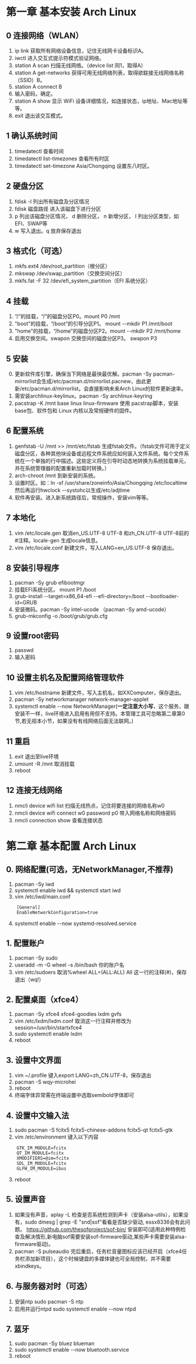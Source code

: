 # 第一章 基本安装 Arch Linux
##  0 连接网络（WLAN）

1. ip link 获取所有网络设备信息，记住无线网卡设备标识A。
2. iwctl 进入交互式提示符模式验证网络。
3. station A scan 扫描无线网络。（device list 同1，取得A）
4. station A get-networks 获得可用无线网络列表，取得欲联接无线网络名称（SSID）B。
5. station A connect B
6. 输入密码，确定。
7. station A show 显示 WiFi 设备详细情况，如连接状态，ip地址、Mac地址等等。
8. exit 退出该交互模式。
## 1 确认系统时间

1. timedatectl 查看时间
2. timedatectl list-timezones 查看所有时区
3. timedatectl set-timezone Asia/Chongqing 设置东八时区。

## 2 硬盘分区
1. fdisk -l 列出所有磁盘及分区情况
2. fdisk 磁盘路径 进入该磁盘下进行分区
3. p 列出该磁盘分区情况， d 删除分区， n 新增分区， l 列出分区类型，如EFI、SWAP等
4. w 写入退出。q 放弃保存退出

## 3 格式化（可选）
1. mkfs.ext4 /dev/root_partition（根分区）
2. mkswap /dev/swap_partition（交换空间分区）
3. mkfs.fat -F 32 /dev/efi_system_partition（EFI 系统分区）

## 4 挂载
1. “/”的挂载，“/”的磁盘分区P0。mount P0 /mnt
2. "boot"的挂载，“/boot”的引导分区P1。 mount --mkdir P1 /mnt/boot
3. "home"的挂载，“/home”的磁盘分区P2。mount --mkdir P2 /mnt/home
4. 启用交换空间。swapon 交换空间的磁盘分区P3。 swapon P3

## 5 安装
0. 更新软件库引擎，确保当下网络是最快最优解。pacman -Sy pacman-mirrorlist会生成/etc/pacman.d/mirrorlist.pacnew，由此更新/etc/pacman.d/mirrorlist。会直接影响未来Arch Linux的软件更新速率。
1. 需安装archlinux-keylinux。pacman -Sy archlinux-keyring
2. pacstrap -K /mnt base linux linux-firmware 使用 pacstrap脚本，安装 base包、软件包和 Linux 内核以及常规硬件的固件。

## 6  配置系统
1. genfstab -U /mnt >> /mnt/etc/fstab 生成fstab文件。（fstab文件可用于定义磁盘分区，各种其他块设备或远程文件系统应如何装入文件系统。每个文件系统在一个单独的行中描述。这些定义将在引导时动态地转换为系统挂载单元，并在系统管理器的配置重新加载时转换。）
2. arch-chroot /mnt 到新安装的系统。
3. 设置时区。如：ln -sf /usr/share/zoneinfo/Asia/Chongqing /etc/localtime 然后再运行hwclock --systohc以生成/etc/adjtime
4. 软件再安装。进入新系统路径后，常规操作，安装vim等等。

## 7 本地化
1. vim /etc/locale.gen 取消en_US.UTF-8 UTF-8 和zh_CN.UTF-8 UTF-8前的#注释。locale-gen 生成locale信息。
2. vim /etc/locale.conf 新建文件，写入LANG=en_US.UTF-8 保存退出。

## 8 安装引导程序
1. pacman -Sy grub efibootmgr
2. 挂载EFI系统分区。 mount P1 /boot
3. grub-install --target=x86_64-efi --efi-directory=/boot --bootloader-id=GRUB
4. 安装微码。pacman -Sy intel-ucode （pacman -Sy amd-ucode）
5. grub-mkconfig -o /boot/grub/grub.cfg

## 9 设置root密码
1. passwd
2. 输入密码

## 10 设置主机名及配置网络管理软件
1. vim /etc/hostname 新建文件，写入主机名，如XXComputer，保存退出。
2. pacman -Sy networkmanager network-manager-applet
3. systemctl enable --now NetworkManager(**一定注意大小写**，这个服务，跟安装不一样，live环境进入启用有用但不支持。本管理工具可忽略第二章第0节,若无视本小节，如果没有有线网络后面无法联网。)

## 11 重启
1. exit 退出至live环境
2. umount -R /mnt 取消挂载
3. reboot

## 12 连接无线网络
1. nmcli device wifi list 扫描无线热点，记住将要连接的网络名称w0
2. nmcli device wifi connect w0 password p0 带入网络名称和网络密码
3. nmcli connection show 查看连接状态

# 第二章 基本配置 Arch Linux
## 0. 网络配置(可选，无NetworkManager,不推荐)
1. pacman -Sy iwd
2. systemctl enable iwd && systemctl start iwd
3. vim /etc/iwd/main.conf
```
    [General]
    EnableNetworkConfiguration=true
```
4. systemctl enable --now systemd-resolved.service
## 1. 配置账户
1. pacman -Sy sudo
2. useradd -m -G wheel -s /bin/bash 你的账户名
3. vim /etc/sudoers 取消%wheel ALL=(ALL:ALL) All 这一行的注释(#)，保存退出（wq!）

## 2. 配置桌面（xfce4）
1. pacman -Sy xfce4 xfce4-goodies lxdm gvfs
2. vim /etc/lxdm/lxdm.conf 取消这一行注释并修改为session=/usr/bin/startxfce4
3. sudo systemctl enable lxdm
4. reboot

## 3. 设置中文界面
1. vim ~/.profile 键入export LANG=zh_CN.UTF-8，保存退出
2. pacman -S wqy-microhei
3. reboot
4. 终端字体异常需在终端设置中选取semibold字体即可

## 4. 设置中文输入法
1. sudo pacman -S fcitx5 fcitx5-chinese-addons fcitx5-qt fcitx5-gtk
2. vim /etc/environment 键入以下内容
```
    GTK_IM_MODULE=fcitx
    QT_IM_MODULE=fcitx
    XMODIFIERS=@im=fcitx
    SDL_IM_MODULE=fcitx
    GLFW_IM_MODULE=ibus
```
3. reboot

## 5. 设置声音
1. 如果没有声音，aplay -L 检查是否系统检测到声卡（安装alsa-utils），如果没有，sudo dmesg | grep -E "snd|sof"看看是否缺少驱动, essx8336会有此问题。 https://github.com/thesofproject/sof-bin/ 安装即可(适用此种特例检查及解决情形,新电脑sof需要安装sof-firmware驱动,某些声卡需要安装alsa-firmware驱动)。
2. pacman -S pulseaudio 完后重启，任务栏音量图标应该已经开启（xfce4任务栏添加新项目），这个时候键盘的多媒体键也可全局控制，并不需要xbindkeys。

## 6. 与服务器对时（可选）
1. 安装ntp sudo pacman -S ntp
2. 启用并运行ntpd sudo systemctl enable --now ntpd

## 7. 蓝牙
1. sudo pacman -Sy bluez blueman
2. sudo systemctl enable --now bluetooth.service
3. reboot

